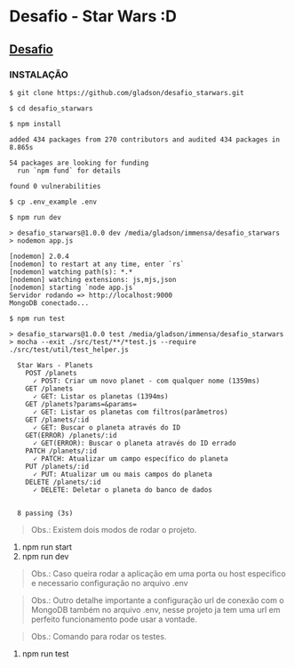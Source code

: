 # Desafio - Star Wars :D

## [Desafio](DESAFIO.md)


### INSTALAÇÃO

```shell
$ git clone https://github.com/gladson/desafio_starwars.git

$ cd desafio_starwars

$ npm install

added 434 packages from 270 contributors and audited 434 packages in 8.865s

54 packages are looking for funding
  run `npm fund` for details

found 0 vulnerabilities

$ cp .env_example .env

$ npm run dev

> desafio_starwars@1.0.0 dev /media/gladson/immensa/desafio_starwars
> nodemon app.js

[nodemon] 2.0.4
[nodemon] to restart at any time, enter `rs`
[nodemon] watching path(s): *.*
[nodemon] watching extensions: js,mjs,json
[nodemon] starting `node app.js`
Servidor rodando => http://localhost:9000
MongoDB conectado...

$ npm run test

> desafio_starwars@1.0.0 test /media/gladson/immensa/desafio_starwars
> mocha --exit ./src/test/**/*test.js --require ./src/test/util/test_helper.js

  Star Wars - Planets
    POST /planets
      ✓ POST: Criar um novo planet - com qualquer nome (1359ms)
    GET /planets
      ✓ GET: Listar os planetas (1394ms)
    GET /planets?params=&params=
      ✓ GET: Listar os planetas com filtros(parâmetros)
    GET /planets/:id
      ✓ GET: Buscar o planeta através do ID
    GET(ERROR) /planets/:id
      ✓ GET(ERROR): Buscar o planeta através do ID errado
    PATCH /planets/:id
      ✓ PATCH: Atualizar um campo específico do planeta
    PUT /planets/:id
      ✓ PUT: Atualizar um ou mais campos do planeta
    DELETE /planets/:id
      ✓ DELETE: Deletar o planeta do banco de dados


  8 passing (3s)

```
> Obs.: Existem dois modos de rodar o projeto.

1. npm run start
2. npm run dev

> Obs.: 
> Caso queira rodar a aplicação em uma porta ou host especifico e necessario configuração no arquivo .env

> Obs.: Outro detalhe importante a configuração url de conexão com o MongoDB também no arquivo .env, nesse projeto ja tem uma url em perfeito funcionamento pode usar a vontade.

> Obs.: Comando para rodar os testes.
1. npm run test
